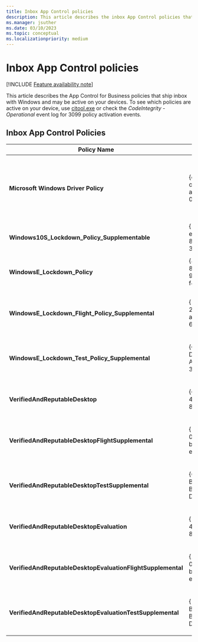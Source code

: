 ```yaml
---
title: Inbox App Control policies
description: This article describes the inbox App Control policies that may be active on a device.
ms.manager: jsuther
ms.date: 03/10/2023
ms.topic: conceptual
ms.localizationpriority: medium
---
```


# Inbox App Control policies

[!INCLUDE [Feature availability note](../includes/feature-availability-note.md)]

This article describes the App Control for Business policies that ship inbox with Windows and may be active on your devices. To see which policies are active on your device, use [citool.exe](citool-commands.md) or check the *CodeIntegrity - Operational* event log for 3099 policy activation events.

## Inbox App Control Policies

| **Policy Name** | **Policy ID** | **Policy Type** | **Description** |
|-----------|-----------|-----------|-----------|
| **Microsoft Windows Driver Policy** | {d2bda982-ccf6-4344-ac5b-0b44427b6816} | Kernel-only Base policy | This policy blocks known [vulnerable or malicious kernel drivers](../design/microsoft-recommended-driver-block-rules.md). It's active by default on Windows 11 22H2, [Windows in S mode](https://support.microsoft.com/windows/windows-10-and-windows-11-in-s-mode-faq-851057d6-1ee9-b9e5-c30b-93baebeebc85), [Windows 11 SE](/education/windows/windows-11-se-overview), and anywhere [memory integrity](https://support.microsoft.com/windows/core-isolation-e30ed737-17d8-42f3-a2a9-87521df09b78) (also known as hypervisor-protected code integrity (HVCI)) is on. Its policy binary file is found at `%windir%\System32\CodeIntegrity\driversipolicy.p7b` and in the EFI system partition at `<EFI System Partition>\Microsoft\Boot\driversipolicy.p7b`. |
| **Windows10S_Lockdown_Policy_Supplementable** | {5951a96a-e0b5-4d3d-8fb8-3e5b61030784} | Base policy | This policy is active on devices running [Windows in S mode](https://support.microsoft.com/windows/windows-10-and-windows-11-in-s-mode-faq-851057d6-1ee9-b9e5-c30b-93baebeebc85). Its policy binary file is found in the EFI system partition at `<EFI System Partition>\Microsoft\Boot\winsipolicy.p7b`. |
| **WindowsE_Lockdown_Policy** | {82443e1e-8a39-4b4a-96a8-f40ddc00b9f3} | Base policy | This policy is active on devices running [Windows 11 SE](/education/windows/windows-11-se-overview). Its policy binary file is found in the EFI system partition at `<EFI System Partition>\Microsoft\Boot\CIPolicies\Active\{82443e1e-8a39-4b4a-96a8-f40ddc00b9f3}.cip`. |
| **WindowsE_Lockdown_Flight_Policy_Supplemental** | {5dac656c-21ad-4a02-ab49-649917162e70} | Supplemental policy | This policy is active on devices running [Windows 11 SE](/education/windows/windows-11-se-overview) that are enrolled in the [Windows Insider](https://insider.windows.com) program. Its policy binary file is found in the EFI system partition at `<EFI System Partition>\Microsoft\Boot\CIPolicies\Active\{5dac656c-21ad-4a02-ab49-649917162e70}.cip`. |
| **WindowsE_Lockdown_Test_Policy_Supplemental** | {CDD5CB55-DB68-4D71-AA38-3DF2B6473A52} | Supplemental policy | This policy is active on devices running [Windows 11 SE](/education/windows/windows-11-se-overview) with Secure Boot disabled and TESTSIGNING on. Its policy binary file is found in the EFI system partition at `<EFI System Partition>\Microsoft\Boot\CIPolicies\Active\{CDD5CB55-DB68-4D71-AA38-3DF2B6473A52}.cip`. |
| **VerifiedAndReputableDesktop** | {0283ac0f-fff1-49ae-ada1-8a933130cad6} | Base policy | This policy is active on devices running Windows 11 with [Smart App Control](https://support.microsoft.com/topic/what-is-smart-app-control-285ea03d-fa88-4d56-882e-6698afdb7003) turned on. Its policy binary file is found at `%windir%\System32\CodeIntegrity\CIPolicies\Active\{0283ac0f-fff1-49ae-ada1-8a933130cad6}.cip`. |
| **VerifiedAndReputableDesktopFlightSupplemental** | {1678656c-05ef-481f-bc5b-ebd8c991502d} | Supplemental policy | This policy is active on devices running Windows 11 with [Smart App Control](https://support.microsoft.com/topic/what-is-smart-app-control-285ea03d-fa88-4d56-882e-6698afdb7003) turned on and enrolled in the [Windows Insider](https://insider.windows.com) program. Its policy binary file is found at `%windir%\System32\CodeIntegrity\CIPolicies\Active\{1678656c-05ef-481f-bc5b-ebd8c991502d}.cip`. |
| **VerifiedAndReputableDesktopTestSupplemental** | {0939ED82-BFD5-4D32-B58E-D31D3C49715A} | Supplemental policy | This policy is active on devices running Windows 11 with [Smart App Control](https://support.microsoft.com/topic/what-is-smart-app-control-285ea03d-fa88-4d56-882e-6698afdb7003) turned on and with Secure Boot disabled and TESTSIGNING on. Its policy binary file is found at `%windir%\System32\CodeIntegrity\CIPolicies\Active\{0939ED82-BFD5-4D32-B58E-D31D3C49715A}.cip`. |
| **VerifiedAndReputableDesktopEvaluation** | {1283ac0f-fff1-49ae-ada1-8a933130cad6} | Base policy | This policy is active on devices running Windows 11 with [Smart App Control](https://support.microsoft.com/topic/what-is-smart-app-control-285ea03d-fa88-4d56-882e-6698afdb7003) in *evaluation mode*. Its policy binary file is found at `%windir%\System32\CodeIntegrity\CIPolicies\Active\{1283ac0f-fff1-49ae-ada1-8a933130cad6}.cip`. |
| **VerifiedAndReputableDesktopEvaluationFlightSupplemental** | {2678656c-05ef-481f-bc5b-ebd8c991502d} | Supplemental policy | This policy is active on devices running Windows 11 with [Smart App Control](https://support.microsoft.com/topic/what-is-smart-app-control-285ea03d-fa88-4d56-882e-6698afdb7003) in *evaluation mode* and enrolled in the [Windows Insider](https://insider.windows.com) program. Its policy binary file is found at `%windir%\System32\CodeIntegrity\CIPolicies\Active\{2678656c-05ef-481f-bc5b-ebd8c991502d}.cip`. |
| **VerifiedAndReputableDesktopEvaluationTestSupplemental** | {1939ED82-BFD5-4D32-B58E-D31D3C49715A} | Supplemental policy | This policy is active on devices running Windows 11 with [Smart App Control](https://support.microsoft.com/topic/what-is-smart-app-control-285ea03d-fa88-4d56-882e-6698afdb7003) in *evaluation mode* and with Secure Boot disabled and TESTSIGNING on. Its policy binary file is found at `%windir%\System32\CodeIntegrity\CIPolicies\Active\{1939ED82-BFD5-4D32-B58E-D31D3C49715A}.cip`. |
